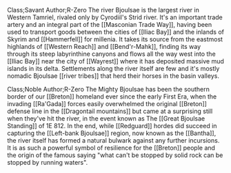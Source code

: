  
Class;Savant Author;R-Zero
The river Bjoulsae is the largest river in Western Tamriel, rivaled only by Cyrodiil's Strid river. It's an important trade artery and an integral part of the [[Masconian Trade Way]], having been used to transport goods between the cities of [[Iliac Bay]] and the inlands of Skyrim and [[Hammerfell]] for millenia. It takes its source from the eastmost highlands of [[Western Reach]] and [[Bend'r-Mahk]], finding its way through its steep labyrinthine canyons and flows all the way west into the [[Iliac Bay]] near the city of [[Wayrest]] where it has deposited massive mud islands in its delta. Settlements along the river itself are few and it's mostly nomadic Bjoulsae [[river tribes]] that herd their horses in the basin valleys.

Class;Noble Author;R-Zero
The Mighty Bjoulsae has been the southern border of our [[Breton]] homeland ever since the early First Era, when the invading [[Ra'Gada]] forces easily overwhelmed the original [[Breton]] defense line in the [[Dragontail mountains]] but came at a surprising still when they've hit the river, in the event known as The [[Great Bjoulsae Standing]] of 1E 812. In the end, while [[Redguard]] hordes did succeed in capturing the [[Left-bank Bjoulsae]] region, now known as the [[Bantha]], the river itself has formed a natural bulwark against any further incursions. It is as such a powerful symbol of resilience for the [[Breton]] people and the origin of the famous saying "what can't be stopped by solid rock can be stopped by running waters".